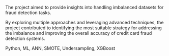 The project aimed to provide insights into handling imbalanced datasets for
fraud detection tasks.

By exploring multiple approaches and leveraging advanced techniques, the
project contributed to identifying the most suitable strategy for addressing the
imbalance and improving the overall accuracy of credit card fraud detection
systems.

Python, ML, ANN, SMOTE, Undersampling, XGBoost
